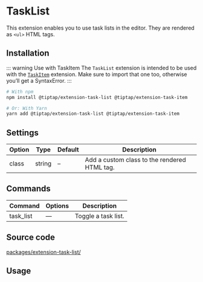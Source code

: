 # TaskList
This extension enables you to use task lists in the editor. They are rendered as `<ul>` HTML tags.

## Installation
::: warning Use with TaskItem
The `TaskList` extension is intended to be used with the [`TaskItem`](/api/extensions/task-item) extension. Make sure to import that one too, otherwise you’ll get a SyntaxError.
:::

```bash
# With npm
npm install @tiptap/extension-task-list @tiptap/extension-task-item

# Or: With Yarn
yarn add @tiptap/extension-task-list @tiptap/extension-task-item
```

## Settings
| Option | Type   | Default | Description                                  |
| ------ | ------ | ------- | -------------------------------------------- |
| class  | string | –       | Add a custom class to the rendered HTML tag. |

## Commands
| Command     | Options | Description           |
| ----------- | ------- | --------------------- |
| task_list | —       | Toggle a task list. |

## Source code
[packages/extension-task-list/](https://github.com/ueberdosis/tiptap-next/blob/main/packages/extension-task-list/)

## Usage
<demo name="Extensions/TaskList" />
